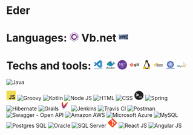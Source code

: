 # Eder 


# Languages: <img height="25" src="https://github.com/devicons/devicon/blob/master/icons/csharp/csharp-line.svg" title="C#" alt="C#" />  Vb.net <img height="25" src="https://github.com/devicons/devicon/blob/master/icons/php/php-original.svg" title="PHP" alt="#PHP" />  

# Techs and tools: <img height="25" src="https://github.com/devicons/devicon/blob/master/icons/vscode/vscode-original-wordmark.svg" title="Vs COde" alt="Visual Code" /> <img height="25" src="https://github.com/devicons/devicon/blob/master/icons/docker/docker-original-wordmark.svg" title="Docker" alt="Docker" />  <img height="25" src="https://github.com/devicons/devicon/blob/master/icons/dotnetcore/dotnetcore-original.svg" title=".Net Core" alt=".Net Core" /> <img height="25" src="https://github.com/devicons/devicon/blob/master/icons/git/git-original-wordmark.svg" title="Git" alt="Git" /> <img height="25" src="https://github.com/devicons/devicon/blob/master/icons/linux/linux-original.svg" title="Linux" alt="Linux" /> <img height="25" src="https://github.com/devicons/devicon/blob/master/icons/amazonwebservices/amazonwebservices-original-wordmark.svg" title="AWS" alt="AWS" /> <img height="25" src="https://github.com/devicons/devicon/blob/master/icons/kubernetes/kubernetes-plain-wordmark.svg" title="Kubernetes" alt="Kubernetes" /> <img height="25" src="https://github.com/devicons/devicon/blob/master/icons/mysql/mysql-original-wordmark.svg" title="MySQL" alt="MySQL" /> 





<img height="25" src="https://www.vectorlogo.zone/logos/java/java-icon.svg" title="Java" alt="Java" /></code>

<img width="25" height="25" src="https://raw.githubusercontent.com/devicons/devicon/master/icons/javascript/javascript-original.svg" title="JavaScript" alt="JavaScript" />
<img width="30" height="30" src="https://github.com/leandrocgsi/leandrocgsi/blob/main/svg_logos/groovy_logo.png" title="Groovy" alt="Groovy" /></code>
<img width="25" height="25" src="https://github.com/leandrocgsi/leandrocgsi/blob/main/svg_logos/kotlin_logo.png" title="Kotlin" alt="Kotlin" /></code>
<img height="25" src="https://github.com/leandrocgsi/leandrocgsi/blob/main/svg_logos/nodejs.png" title="Node JS" alt="Node JS">
<img width="25" height="25" src="https://github.com/leandrocgsi/leandrocgsi/blob/main/svg_logos/html_logo.png" title="HTML" alt="HTML" />
<img width="25" height="25" src="https://github.com/leandrocgsi/leandrocgsi/blob/main/svg_logos/css_logo.png" title="CSS" alt="CSS" />

<img height="25" src="https://raw.githubusercontent.com/github/explore/80688e429a7d4ef2fca1e82350fe8e3517d3494d/topics/terminal/terminal.png" title="Terminal" alt="Terminal">
<img width="25" height="25" src="https://www.vectorlogo.zone/logos/springio/springio-icon.svg" title="Spring" alt="Spring" /></code>
<img width="25" height="25" src="https://www.vectorlogo.zone/logos/hibernate/hibernate-icon.svg" title="Hibernate" alt="Hibernate" /></code>
<img width="25" height="25" src="https://github.com/leandrocgsi/leandrocgsi/blob/main/svg_logos/grails-logo.jpg" title="Grails" alt="Grails" /></code>
<img width="25" height="25" src="https://raw.githubusercontent.com/vscode-icons/vscode-icons/master/icons/file_type_maven.svg" title="Apache Maven" alt="Apache Maven" /></code>
<img width="25" height="25" src="https://www.vectorlogo.zone/logos/jenkins/jenkins-icon.svg" title="Jenkins" alt="Jenkins" /></code>
<img width="25" height="25" src="https://www.vectorlogo.zone/logos/travis-ci/travis-ci-icon.svg" title="Travis CI" alt="Travis CI" /></code>
<img width="25" height="25" src="https://www.vectorlogo.zone/logos/getpostman/getpostman-icon.svg" title="Postman" alt="Postman" /></code>
<img width="25" height="25" src="https://www.vectorlogo.zone/logos/openapis/openapis-icon.svg" title="Swagger - Open API" alt="Swagger - Open API" /></code>
<img width="25" height="25" src="https://github.com/leandrocgsi/leandrocgsi/blob/main/svg_logos/amazon_aws-icon.png" title="Amazon AWS" alt="Amazon AWS" /></code>
<img width="25" height="25" src="https://www.vectorlogo.zone/logos/microsoft_azure/microsoft_azure-icon.svg" title="Microsoft Azure" alt="Microsoft Azure" /></code>
<img width="25" height="25" src="https://www.vectorlogo.zone/logos/mysql/mysql-icon.svg" title="MySQL" alt="MySQL"/></code>
<img width="25" height="25" src="https://www.vectorlogo.zone/logos/postgresql/postgresql-icon.svg" title="Postgres SQL" alt="Postgres SQL"/></code>
<img width="25" height="25" src="https://www.vectorlogo.zone/logos/oracle/oracle-icon.svg" title="Oracle" alt="Oracle"/></code>
<img width="22" height="25" src="https://github.com/leandrocgsi/leandrocgsi/blob/main/svg_logos/microsoft-sql-server.png" title="SQL Server" alt="SQL Server"/></code>
<img height="25" src="https://raw.githubusercontent.com/devicons/devicon/master/icons/git/git-original.svg" title="GIT" alt="GIT">
<img width="25" height="25" src="https://raw.githubusercontent.com/leandrocgsi/leandrocgsi/main/svg_logos/react-original-wordmark.svg" title="React JS" alt="React JS" />
<img width="25" height="25" src="https://raw.githubusercontent.com/leandrocgsi/leandrocgsi/main/svg_logos/angularjs-original.svg" title="Angular JS" alt="Angular JS" />

</p>
